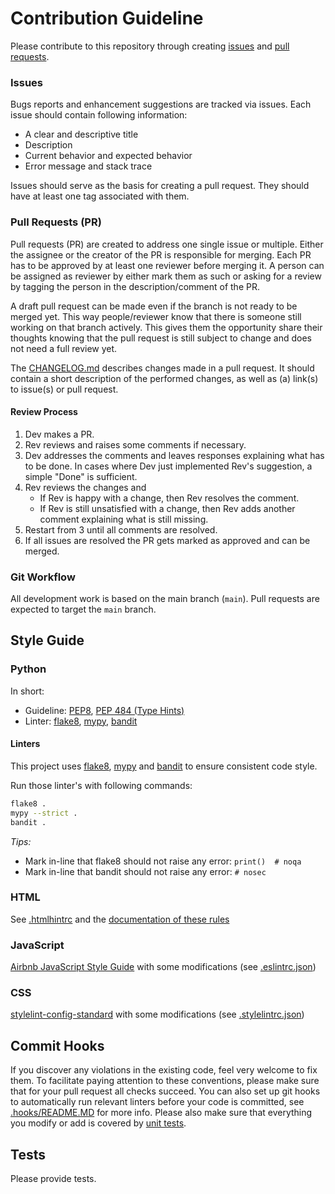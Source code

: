 # Contribution Guideline

Please contribute to this repository through creating [issues](https://github.com/GIScience/sketch-map-tool/issues/new) and [pull requests](https://docs.github.com/en/github/collaborating-with-issues-and-pull-requests/about-pull-requests).

### Issues

Bugs reports and enhancement suggestions are tracked via issues. Each issue should contain following information:

- A clear and descriptive title
- Description
- Current behavior and expected behavior
- Error message and stack trace

Issues should serve as the basis for creating a pull request. They should have at least one tag associated with them.

### Pull Requests (PR)

Pull requests (PR) are created to address one single issue or multiple. Either the assignee or the creator of the PR is responsible for merging.
Each PR has to be approved by at least one reviewer before merging it. A person can be assigned as reviewer by either mark them as such or asking for a review by tagging the person in the description/comment of the PR.

A draft pull request can be made even if the branch is not ready to be merged yet. This way people/reviewer know that there is someone still working on that branch actively. This gives them the opportunity share their thoughts knowing that the pull request is still subject to change and does not need a full review yet.

The [CHANGELOG.md](CHANGELOG.md) describes changes made in a pull request. It should contain a short description of the performed changes, as well as (a) link(s) to issue(s) or pull request.

#### Review Process

1. Dev makes a PR.
2. Rev reviews and raises some comments if necessary.
3. Dev addresses the comments and leaves responses explaining what has to be done. In cases where Dev just implemented Rev's suggestion, a simple "Done" is sufficient.
4. Rev reviews the changes and
    - If Rev is happy with a change, then Rev resolves the comment.
    - If Rev is still unsatisfied with a change, then Rev adds another comment explaining what is still missing.
5. Restart from 3 until all comments are resolved.
6. If all issues are resolved the PR gets marked as approved and can be merged.

### Git Workflow

All development work is based on the main branch (`main`). Pull requests are expected to target the `main` branch.

## Style Guide

### Python

In short:
- Guideline: [PEP8](https://peps.python.org/pep-0008/), [PEP 484 (Type Hints)](https://peps.python.org/pep-0484/)
- Linter: [flake8](https://flake8.pycqa.org), [mypy](http://mypy-lang.org/), [bandit](https://github.com/PyCQA/bandit)

#### Linters

This project uses [flake8](https://flake8.pycqa.org), [mypy](http://mypy-lang.org/) and [bandit](https://github.com/PyCQA/bandit) to ensure consistent code style.

Run those linter's with following commands:

```bash
flake8 .
mypy --strict .
bandit .
```

*Tips:*
- Mark in-line that flake8 should not raise any error: `print()  # noqa`
- Mark in-line that bandit should not raise any error: `# nosec`

### HTML

See [.htmlhintrc](.htmlhintrc) and the [documentation of these rules](https://github.com/htmlhint/HTMLHint/tree/master/docs/user-guide/rules)

### JavaScript

[Airbnb JavaScript Style Guide](https://github.com/airbnb/javascript) with some modifications (see [.eslintrc.json](.eslintrc.json))

### CSS

[stylelint-config-standard](https://github.com/stylelint/stylelint-config-standard) with some modifications (see [.stylelintrc.json](.stylelintrc.json))  

## Commit Hooks

If you discover any violations in the existing code, feel very welcome to fix them. To facilitate paying attention to these conventions, please make sure that for your pull request all checks succeed. You can also set up git hooks to automatically run relevant linters before your code is committed, see [.hooks/README.MD](.hooks/README.MD) for more info. Please also make sure that everything you modify or add is covered by [unit tests](test).

## Tests

Please provide tests.
